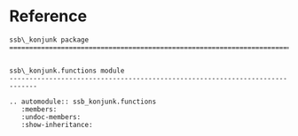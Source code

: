 # Reference

<!--
The content of the {eval-rst} block below is generated by the command:
poetry run sphinx-apidoc -T -f -t ./docs/templates -o ./docs ./src
from the root directory.

You need to rerun the command when python files are added, deleted or renamed.
Copy the content from the generated
ssb_konjunk.rst file to the {eval-rst} block below and
delete the .rst file afterwards.
-->

```{eval-rst}
ssb\_konjunk package
=============================================================================


ssb\_konjunk.functions module
-----------------------------------------------------------------------------

.. automodule:: ssb_konjunk.functions
   :members:
   :undoc-members:
   :show-inheritance:
```
